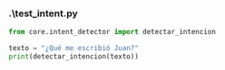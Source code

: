 ### .\test_intent.py

```py
from core.intent_detector import detectar_intencion

texto = "¿Qué me escribió Juan?"
print(detectar_intencion(texto))

```